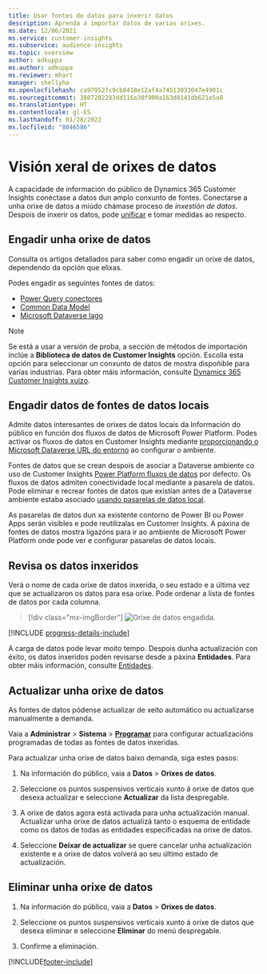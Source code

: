 ```yaml
---
title: Usar fontes de datos para inxerir datos
description: Aprenda a importar datos de varias orixes.
ms.date: 12/06/2021
ms.service: customer-insights
ms.subservice: audience-insights
ms.topic: overview
author: adkuppa
ms.author: adkuppa
ms.reviewer: mhart
manager: shellyha
ms.openlocfilehash: ca979527c9cb8418e12af4a74513033047e4901c
ms.sourcegitcommit: 3807202283dd116a30f900a163d8141db621e5a8
ms.translationtype: HT
ms.contentlocale: gl-ES
ms.lasthandoff: 01/28/2022
ms.locfileid: "8046586"
---
```

# <a name="data-sources-overview"></a>Visión xeral de orixes de datos



A capacidade de información do público de Dynamics 365 Customer Insights conéctase a datos dun amplo conxunto de fontes. Conectarse a unha orixe de datos a miúdo chámase proceso de *inxestión de datos*. Despois de inxerir os datos, pode [unificar](data-unification.md) e tomar medidas ao respecto.

## <a name="add-a-data-source"></a>Engadir unha orixe de datos

Consulta os artigos detallados para saber como engadir un orixe de datos, dependendo da opción que elixas.

Podes engadir as seguintes fontes de datos:

- [Power Query conectores](connect-power-query.md)
- [Common Data Model](connect-common-data-model.md)
- [Microsoft Dataverse lago](connect-dataverse-managed-lake.md)

> [!NOTE]
> Se está a usar a versión de proba, a sección de métodos de importación inclúe a **Biblioteca de datos de Customer Insights** opción. Escolla esta opción para seleccionar un conxunto de datos de mostra dispoñible para varias industrias. Para obter máis información, consulte [Dynamics 365 Customer Insights xuízo](../trial-signup.md).

## <a name="add-data-from-on-premises-data-sources"></a>Engadir datos de fontes de datos locais

Admite datos interesantes de orixes de datos locais da Información do público en función dos fluxos de datos de Microsoft Power Platform. Podes activar os fluxos de datos en Customer Insights mediante [proporcionando o Microsoft Dataverse URL do entorno](create-environment.md) ao configurar o ambiente.

Fontes de datos que se crean despois de asociar a Dataverse ambiente co uso de Customer Insights [Power Platform fluxos de datos](/power-query/dataflows/overview-dataflows-across-power-platform-dynamics-365) por defecto. Os fluxos de datos admiten conectividade local mediante a pasarela de datos. Pode eliminar e recrear fontes de datos que existían antes de a Dataverse ambiente estaba asociado [usando pasarelas de datos local](/data-integration/gateway/service-gateway-app).

As pasarelas de datos dun xa existente contorno de Power BI ou Power Apps serán visibles e pode reutilizalas en Customer Insights. A páxina de fontes de datos mostra ligazóns para ir ao ambiente de Microsoft Power Platform onde pode ver e configurar pasarelas de datos locais.

## <a name="review-ingested-data"></a>Revisa os datos inxeridos

Verá o nome de cada orixe de datos inxerida, o seu estado e a última vez que se actualizaron os datos para esa orixe. Pode ordenar a lista de fontes de datos por cada columna.

> [!div class="mx-imgBorder"]
> ![Orixe de datos engadida.](media/configure-data-datasource-added.png "Orixe de datos engadida")

[!INCLUDE [progress-details-include](../includes/progress-details-pane.md)]

A carga de datos pode levar moito tempo. Despois dunha actualización con éxito, os datos inxeridos poden revisarse desde a páxina **Entidades**. Para obter máis información, consulte [Entidades](entities.md).

## <a name="refresh-a-data-source"></a>Actualizar unha orixe de datos

As fontes de datos pódense actualizar de xeito automático ou actualizarse manualmente a demanda. 

Vaia a **Administrar** > **Sistema** > [**Programar**](system.md#schedule-tab) para configurar actualizacións programadas de todas as fontes de datos inxeridas.

Para actualizar unha orixe de datos baixo demanda, siga estes pasos:

1. Na información do público, vaia a **Datos** > **Orixes de datos**.

2. Seleccione os puntos suspensivos verticais xunto á orixe de datos que desexa actualizar e seleccione **Actualizar** da lista despregable.

3. A orixe de datos agora está activada para unha actualización manual. Actualizar unha orixe de datos actualizá tanto o esquema de entidade como os datos de todas as entidades especificadas na orixe de datos.

4. Seleccione **Deixar de actualizar** se quere cancelar unha actualización existente e a orixe de datos volverá ao seu último estado de actualización.

## <a name="delete-a-data-source"></a>Eliminar unha orixe de datos

1. Na información do público, vaia a **Datos** > **Orixes de datos**.

2. Seleccione os puntos suspensivos verticais xunto á orixe de datos que desexa eliminar e seleccione **Eliminar** do menú despregable.

3. Confirme a eliminación.


[!INCLUDE[footer-include](../includes/footer-banner.md)]
